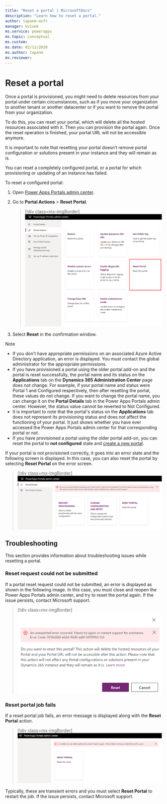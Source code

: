 ```yaml
---
title: "Reset a portal | MicrosoftDocs"
description: "Learn how to reset a portal."
author: tapanm-msft
manager: kvivek
ms.service: powerapps
ms.topic: conceptual
ms.custom: 
ms.date: 02/11/2020
ms.author: tapanm
ms.reviewer:
---
```


# Reset a portal

Once a portal is provisioned, you might need to delete resources from your portal under certain circumstances, such as if you move your organization to another tenant or another datacenter or if you want to remove the portal from your organization.

To do this, you can reset your portal, which will delete all the hosted resources associated with it. Then you can provision the portal again. Once the reset operation is finished, your portal URL will not be accessible anymore.

It is important to note that resetting your portal doesn’t remove portal configuration or solutions present in your instance and they will remain as is.

You can reset a completely configured portal, or a portal for which provisioning or updating of an instance has failed.

To reset a configured portal:

1.	Open [Power Apps Portals admin center](admin-overview.md).

2.	Go to **Portal Actions** > **Reset Portal**.

    > [!div class=mx-imgBorder]
    > ![Reset a portal](../media/reset-portal.png "Reset a portal")

3.	Select **Reset** in the confirmation window.

> [!NOTE]
> - If you don't have appropriate permissions on an associated Azure Active Directory application, an error is displayed. You must contact the global administrator for the appropriate permissions.
> - If you have provisioned a portal using the older portal add-on and the portal is reset successfully, the portal name and its status on the **Applications** tab on the **Dynamics 365 Administration Center** page does not change. For example, if your portal name and status were Portal 1 and Configured respectively, then after resetting the portal, these values do not change. If you want to change the portal name, you can change it on the **Portal Details** tab in the Power Apps Portals admin center. However, the status value cannot be reverted to Not Configured.
> - It is important to note that the portal's status on the **Applications** tab does not represent its provisioning status and does not affect the functioning of your portal. It just shows whether you have ever accessed the Power Apps Portals admin center for that corresponding portal or not.
> - If you have provisioned a portal using the older portal add-on, you can reset the portal to **not configured** state and [create a new portal](../provision-portal-add-on.md).
 
If your portal is not provisioned correctly, it goes into an error state and the following screen is displayed. In this case, you can also reset the portal by selecting **Reset Portal** on the error screen.

> [!div class=mx-imgBorder]
> ![Error while provisioning a portal](../media/provision-portal-error.png "Error while provisioning a portal")

## Troubleshooting

This section provides information about troubleshooting issues while resetting a portal.

### Reset request could not be submitted

If a portal reset request could not be submitted, an error is displayed as shown in the following image. In this case, you must close and reopen the Power Apps Portals admin center, and try to reset the portal again. If the issue persists, contact Microsoft support.

> [!div class=mx-imgBorder]
> ![Error while resetting a portal](../media/reset-portal-request-error.png "Error while resetting a portal")

### Reset portal job fails

If a reset portal job fails, an error message is displayed along with the **Reset Portal** action.

> [!div class=mx-imgBorder]
> ![Error while resetting a portal](../media/reset-portal-error.png "Error while resetting a portal")

Typically, these are transient errors and you must select **Reset Portal** to restart the job. If the issue persists, contact Microsoft support.

